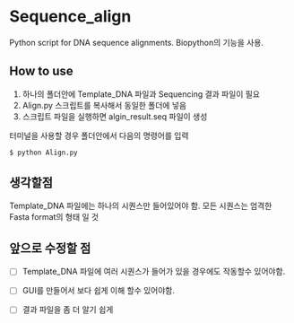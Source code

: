 # Sequence_align
Python script for DNA sequence alignments. Biopython의 기능을 사용.

## How to use
1. 하나의 폴더안에 Template_DNA 파일과 Sequencing 결과 파일이 필요
2. Align.py 스크립트를 복사해서 동일한 폴더에 넣음
3. 스크립트 파일을 실행하면 algin_result.seq 파일이 생성

터미널을 사용할 경우 폴더안에서 다음의 명령어를 입력
```bash
$ python Align.py
```

## 생각할점
Template_DNA 파일에는 하나의 시퀀스만 들어있어야 함.
모든 시퀀스는 엄격한 Fasta format의 형태 일 것

## 앞으로 수정할 점
- [ ] Template_DNA 파일에 여러 시퀀스가 들어가 있을 경우에도 작동할수 있어야함.
- [ ] GUI를 만들어서 보다 쉽게 이해 할수 있어야함.
- [ ] 결과 파일을 좀 더 알기 쉽게

